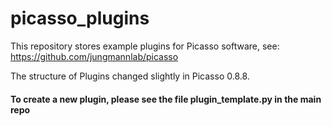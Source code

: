 # picasso_plugins

This repository stores example plugins for Picasso software, see:
https://github.com/jungmannlab/picasso

The structure of Plugins changed slightly in Picasso 0.8.8.

#### To create a new plugin, please see the file plugin_template.py in the main repo
